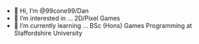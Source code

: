 - 👋 Hi, I’m @99cone99/Dan
- 👀 I’m interested in ... 2D/Pixel Games
- 🌱 I’m currently learning ... BSc (Hons) Games Programming at Staffordshire University

<!---
99cone99/99cone99 is a ✨ special ✨ repository because its `README.md` (this file) appears on your GitHub profile.
You can click the Preview link to take a look at your changes.
--->
